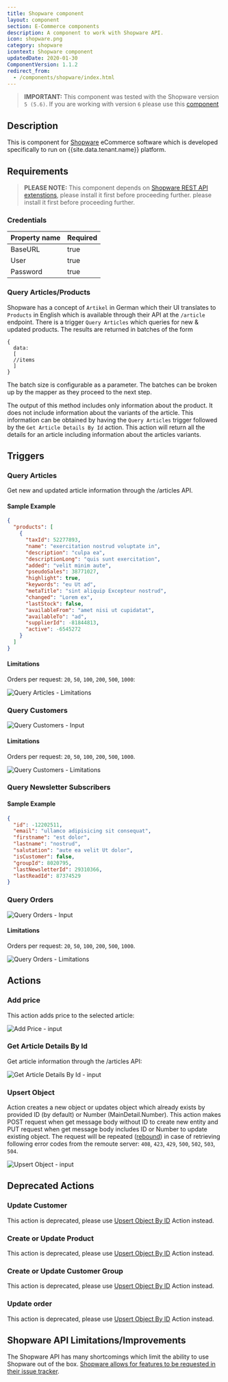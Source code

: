 ```yaml
---
title: Shopware component
layout: component
section: E-Commerce components
description: A component to work with Shopware API.
icon: shopware.png
category: shopware
icontext: Shopware component
updatedDate: 2020-01-30
ComponentVersion: 1.1.2
redirect_from:
  - /components/shopware/index.html
---
```


>**IMPORTANT:** This component was tested with the Shopware version `5 (5.6)`. If you are working with version `6` please use this [component](/components/shopware-6)

## Description

This is component for [Shopware](https://shopware.com/) eCommerce software which
is developed specifically to run on {{site.data.tenant.name}} platform.

## Requirements

> **PLEASE NOTE:** This component depends on [Shopware REST API extenstions](https://github.com/elasticio/elasticio-shopware-api-extension),
> please install it first before proceeding further.	please install it first before proceeding further.

### Credentials

| Property name | Required |
|--------------|--------|
| BaseURL     | true   |
| User     | true   |
| Password      | true   |

### Query Articles/Products

Shopware has a concept of ``Artikel`` in German which their UI translates to
``Products`` in English which is available through their API at the ``/article``
endpoint.  There is a trigger ``Query Articles`` which queries for new & updated
products.  The results are returned in batches of the form

```
{
  data:
  [
  //items
  ]
}
```

The batch size is configurable as a parameter. The batches can be broken up by
the mapper as they proceed to the next step.

The output of this method includes only information about the product.  It does
not include information about the variants of the article.  This information can
be obtained by having the `Query Articles` trigger followed by the `Get
Article Details By Id` action.  This action will return all the details for an
article including information about the articles variants.

## Triggers

### Query Articles

Get new and updated article information through the /articles API.

#### Sample Example

```json
{
  "products": [
    {
      "taxId": 52277893,
      "name": "exercitation nostrud voluptate in",
      "description": "culpa ea",
      "descriptionLong": "quis sunt exercitation",
      "added": "velit minim aute",
      "pseudoSales": 38771027,
      "highlight": true,
      "keywords": "eu Ut ad",
      "metaTitle": "sint aliquip Excepteur nostrud",
      "changed": "Lorem ex",
      "lastStock": false,
      "availableFrom": "amet nisi ut cupidatat",
      "availableTo": "ad",
      "supplierId": -81844813,
      "active": -6545272
    }
  ]
}
```

#### Limitations

Orders per request: `20`, `50`, `100`, `200`, `500`, `1000`:

![Query Articles - Limitations](img/query-articles-limitations.png)

### Query Customers

![Query Customers - Input](img/query-customers-input.png)

#### Limitations

Orders per request: `20`, `50`, `100`, `200`, `500`, `1000`.

![Query Customers - Limitations](img/query-customers-limitations.png)

### Query Newsletter Subscribers

#### Sample Example

```json
{
  "id": -12202511,
  "email": "ullamco adipisicing sit consequat",
  "firstname": "est dolor",
  "lastname": "nostrud",
  "salutation": "aute ea velit Ut dolor",
  "isCustomer": false,
  "groupId": 8020795,
  "lastNewsletterId": 29310366,
  "lastReadId": 87374529
}
```

### Query Orders

![Query Orders - Input](img/query-orders-input.png)

#### Limitations

Orders per request: `20`, `50`, `100`, `200`, `500`, `1000`.

![Query Orders - Limitations](img/query-orders-limitations.png)

## Actions

### Add price

This action adds price to the selected article:

![Add Price - input](img/add-price-input.png)

### Get Article Details By Id

Get article information through the /articles API:

![Get Article Details By Id - input](img/get-article-details-by-id-input.png)

### Upsert Object

Action creates a new object or updates object which already exists by provided ID (by default) or Number (MainDetail.Number).
This action makes POST request when get message body without ID to create new entity
and PUT request when get message body includes ID or Number to update existing object.
The request will be repeated ([rebound](/getting-started/rebound)) in case of
retrieving following error codes from the remoute server:
`408`, `423`, `429`, `500`, `502`, `503`, `504`.

![Upsert Object - input](img/upsert-object-input.png)

## Deprecated Actions

### Update Customer

This action is deprecated, please use [Upsert Object By ID](/components/shopware/index.html#upsert-object) Action instead.

### Create or Update Product

This action is deprecated, please use [Upsert Object By ID](/components/shopware/index.html#upsert-object) Action instead.

### Create or Update Customer Group

This action is deprecated, please use [Upsert Object By ID](/components/shopware/index.html#upsert-object) Action instead.

### Update order

This action is deprecated, please use [Upsert Object By ID](/components/shopware/index.html#upsert-object) Action instead.

## Shopware API Limitations/Improvements

The Shopware API has many shortcomings which limit the ability to use Shopware
out of the box.  [Shopware allows for features to be requested in their issue
tracker](http://en.community.shopware.com/_detail_1282.html#Ticket_overview).
